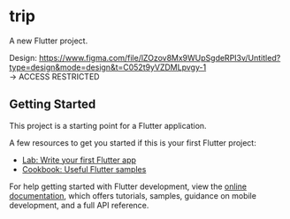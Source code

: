 # trip

A new Flutter project.

Design: https://www.figma.com/file/lZOzov8Mx9WUpSgdeRPI3v/Untitled?type=design&mode=design&t=C052t9yVZDMLpvgy-1  
→ ACCESS RESTRICTED

## Getting Started

This project is a starting point for a Flutter application.

A few resources to get you started if this is your first Flutter project:

- [Lab: Write your first Flutter app](https://docs.flutter.dev/get-started/codelab)
- [Cookbook: Useful Flutter samples](https://docs.flutter.dev/cookbook)

For help getting started with Flutter development, view the
[online documentation](https://docs.flutter.dev/), which offers tutorials,
samples, guidance on mobile development, and a full API reference.
